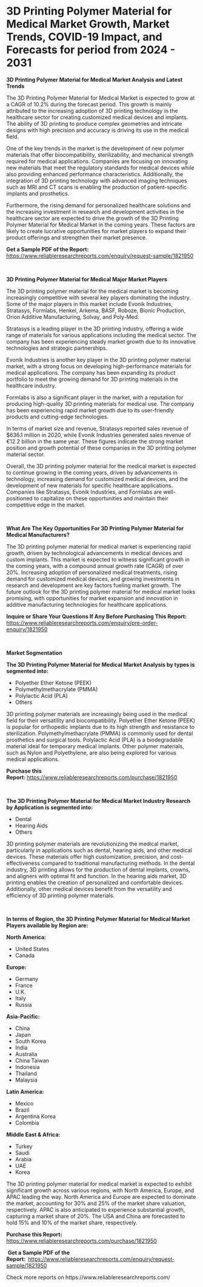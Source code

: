 <p><h1>3D Printing Polymer Material for Medical Market Growth, Market Trends, COVID-19 Impact, and Forecasts for period from 2024 - 2031</h1></p><p><strong>3D Printing Polymer Material for Medical Market Analysis and Latest Trends</strong></p>
<p><p>The 3D Printing Polymer Material for Medical Market is expected to grow at a CAGR of 10.2% during the forecast period. This growth is mainly attributed to the increasing adoption of 3D printing technology in the healthcare sector for creating customized medical devices and implants. The ability of 3D printing to produce complex geometries and intricate designs with high precision and accuracy is driving its use in the medical field.</p><p>One of the key trends in the market is the development of new polymer materials that offer biocompatibility, sterilizability, and mechanical strength required for medical applications. Companies are focusing on innovating new materials that meet the regulatory standards for medical devices while also providing enhanced performance characteristics. Additionally, the integration of 3D printing technology with advanced imaging techniques such as MRI and CT scans is enabling the production of patient-specific implants and prosthetics.</p><p>Furthermore, the rising demand for personalized healthcare solutions and the increasing investment in research and development activities in the healthcare sector are expected to drive the growth of the 3D Printing Polymer Material for Medical Market in the coming years. These factors are likely to create lucrative opportunities for market players to expand their product offerings and strengthen their market presence.</p></p>
<p><strong>Get a Sample PDF of the Report:&nbsp;</strong> <a href="https://www.reliableresearchreports.com/enquiry/request-sample/1821950">https://www.reliableresearchreports.com/enquiry/request-sample/1821950</a></p>
<p>&nbsp;</p>
<p><strong>3D Printing Polymer Material for Medical Major Market Players</strong></p>
<p><p>The 3D printing polymer material for the medical market is becoming increasingly competitive with several key players dominating the industry. Some of the major players in this market include Evonik Industries, Stratasys, Formlabs, Henkel, Arkema, BASF, Roboze, Bionic Production, Orion Additive Manufacturing, Solvay, and Poly-Med.</p><p>Stratasys is a leading player in the 3D printing industry, offering a wide range of materials for various applications including the medical sector. The company has been experiencing steady market growth due to its innovative technologies and strategic partnerships.</p><p>Evonik Industries is another key player in the 3D printing polymer material market, with a strong focus on developing high-performance materials for medical applications. The company has been expanding its product portfolio to meet the growing demand for 3D printing materials in the healthcare industry.</p><p>Formlabs is also a significant player in the market, with a reputation for producing high-quality 3D printing materials for medical use. The company has been experiencing rapid market growth due to its user-friendly products and cutting-edge technologies.</p><p>In terms of market size and revenue, Stratasys reported sales revenue of $636.1 million in 2020, while Evonik Industries generated sales revenue of €12.2 billion in the same year. These figures indicate the strong market position and growth potential of these companies in the 3D printing polymer material sector.</p><p>Overall, the 3D printing polymer material for the medical market is expected to continue growing in the coming years, driven by advancements in technology, increasing demand for customized medical devices, and the development of new materials for specific healthcare applications. Companies like Stratasys, Evonik Industries, and Formlabs are well-positioned to capitalize on these opportunities and maintain their competitive edge in the market.</p></p>
<p>&nbsp;</p>
<p><strong>What Are The Key Opportunities For 3D Printing Polymer Material for Medical Manufacturers?</strong></p>
<p><p>The 3D printing polymer material for medical market is experiencing rapid growth, driven by technological advancements in medical devices and custom implants. This market is expected to witness significant growth in the coming years, with a compound annual growth rate (CAGR) of over 20%. Increasing adoption of personalized medical treatments, rising demand for customized medical devices, and growing investments in research and development are key factors fueling market growth. The future outlook for the 3D printing polymer material for medical market looks promising, with opportunities for market expansion and innovation in additive manufacturing technologies for healthcare applications.</p></p>
<p><strong>Inquire or Share Your Questions If Any Before Purchasing This Report:</strong> <a href="https://www.reliableresearchreports.com/enquiry/pre-order-enquiry/1821950">https://www.reliableresearchreports.com/enquiry/pre-order-enquiry/1821950</a></p>
<p>&nbsp;</p>
<p><strong>Market Segmentation</strong></p>
<p><strong>The 3D Printing Polymer Material for Medical Market Analysis by types is segmented into:</strong></p>
<p><ul><li>Polyether Ether Ketone (PEEK)</li><li>Polymethylmethacrylate (PMMA)</li><li>Polylactic Acid (PLA)</li><li>Others</li></ul></p>
<p><p>3D printing polymer materials are increasingly being used in the medical field for their versatility and biocompatibility. Polyether Ether Ketone (PEEK) is popular for orthopedic implants due to its high strength and resistance to sterilization. Polymethylmethacrylate (PMMA) is commonly used for dental prosthetics and surgical tools. Polylactic Acid (PLA) is a biodegradable material ideal for temporary medical implants. Other polymer materials, such as Nylon and Polyethylene, are also being explored for various medical applications.</p></p>
<p><strong>Purchase this Report:&nbsp;</strong><a href="https://www.reliableresearchreports.com/purchase/1821950">https://www.reliableresearchreports.com/purchase/1821950</a></p>
<p>&nbsp;</p>
<p><strong>The 3D Printing Polymer Material for Medical Market Industry Research by Application is segmented into:</strong></p>
<p><ul><li>Dental</li><li>Hearing Aids</li><li>Others</li></ul></p>
<p><p>3D printing polymer materials are revolutionizing the medical market, particularly in applications such as dental, hearing aids, and other medical devices. These materials offer high customization, precision, and cost-effectiveness compared to traditional manufacturing methods. In the dental industry, 3D printing allows for the production of dental implants, crowns, and aligners with optimal fit and function. In the hearing aids market, 3D printing enables the creation of personalized and comfortable devices. Additionally, other medical devices benefit from the versatility and efficiency of 3D printing polymer materials.</p></p>
<p>&nbsp;</p>
<p><strong>In terms of Region, the 3D Printing Polymer Material for Medical Market Players available by Region are:</strong></p>
<p>
    <p> <strong> North America: </strong>
        <ul>
            <li>United States</li>
            <li>Canada</li>
        </ul>
        </p> 
    <p> <strong> Europe: </strong>
        <ul>
            <li>Germany</li>
            <li>France</li>
            <li>U.K.</li>
            <li>Italy</li>
            <li>Russia</li>
        </ul>
        </p> 
    <p> <strong> Asia-Pacific: </strong>
        <ul>
            <li>China</li>
            <li>Japan</li>
            <li>South Korea</li>
            <li>India</li>
            <li>Australia</li>
            <li>China Taiwan</li>
            <li>Indonesia</li>
            <li>Thailand</li>
            <li>Malaysia</li>
        </ul>
        </p> 
    <p> <strong> Latin America: </strong>
        <ul>
            <li>Mexico</li>
            <li>Brazil</li>
            <li>Argentina Korea</li>
            <li>Colombia</li>
        </ul>
        </p> 
    <p> <strong> Middle East & Africa: </strong>
        <ul>
            <li>Turkey</li>
            <li>Saudi</li>
            <li>Arabia</li>
            <li>UAE</li>
            <li>Korea</li>
        </ul>
    </p>
    </p>
<p><p>The 3D printing polymer material for medical market is expected to exhibit significant growth across various regions, with North America, Europe, and APAC leading the way. North America and Europe are expected to dominate the market, accounting for 30% and 25% of the market share valuation, respectively. APAC is also anticipated to experience substantial growth, capturing a market share of 20%. The USA and China are forecasted to hold 15% and 10% of the market share, respectively.</p></p>
<p><strong>Purchase this Report: </strong><a href="https://www.reliableresearchreports.com/purchase/1821950">https://www.reliableresearchreports.com/purchase/1821950</a></p>
<p>&nbsp;<strong>Get a Sample PDF of the Report:&nbsp;&nbsp;</strong><a href="https://www.reliableresearchreports.com/enquiry/request-sample/1821950">https://www.reliableresearchreports.com/enquiry/request-sample/1821950</a></p>
<p><strong></strong></p>
<p>Check more reports on https://www.reliableresearchreports.com/</p>